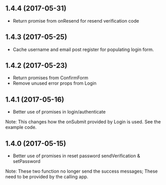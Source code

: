 ## 1.4.4 (2017-05-31)

- Return promise from onResend for resend verification code

## 1.4.3 (2017-05-25)

- Cache username and email post register for populating login form.

## 1.4.2 (2017-05-23)

- Return promises from ConfirmForm
- Remove unused error props from Login

## 1.4.1 (2017-05-16)

- Better use of promises in login/authenticate

Note: This changes how the onSubmit provided by Login is used. See the example code.

## 1.4.0 (2017-05-15)

- Better use of promises in reset password sendVerification & setPassword

Note: These two function no longer send the success messages;
These need to be provided by the calling app.
